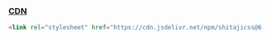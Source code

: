 ### [CDN](https://cdn.jsdelivr.net/npm/shitajicss/)

<!-- prettier-ignore -->
```html
<link rel="stylesheet" href="https://cdn.jsdelivr.net/npm/shitajicss@6.0.0/dist/shitaji.min.css" />
```
